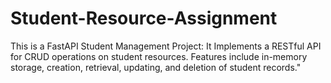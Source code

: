 # Student-Resource-Assignment
This is a FastAPI Student Management Project: It Implements a RESTful API for CRUD operations on student resources. Features include in-memory storage, creation, retrieval, updating, and deletion of student records."
